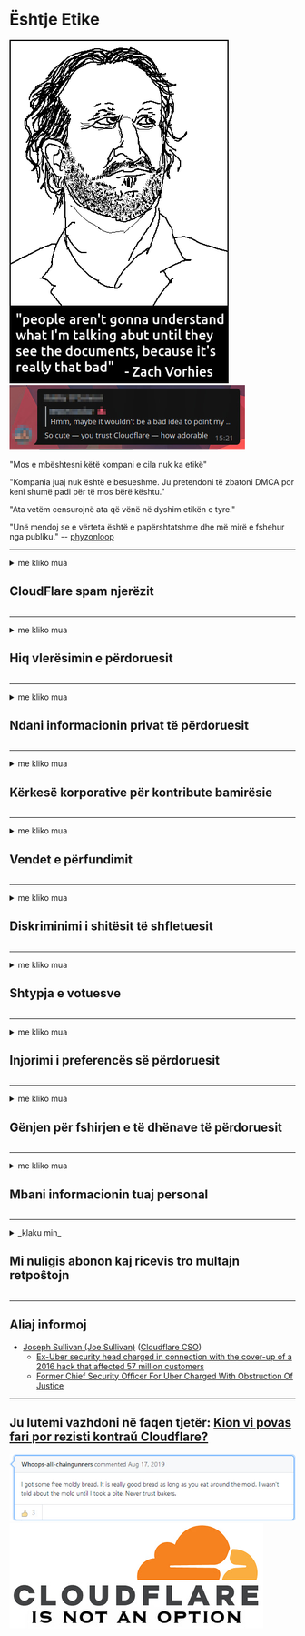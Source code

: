 # Ështje Etike

![](../image/itsreallythatbad.jpg)
![](../image/telegram/c81238387627b4bfd3dcd60f56d41626.jpg)

"Mos e mbështesni këtë kompani e cila nuk ka etikë"

"Kompania juaj nuk është e besueshme. Ju pretendoni të zbatoni DMCA por keni shumë padi për të mos bërë kështu."

"Ata vetëm censurojnë ata që vënë në dyshim etikën e tyre."

"Unë mendoj se e vërteta është e papërshtatshme dhe më mirë e fshehur nga publiku."  -- [phyzonloop](https://twitter.com/phyzonloop)


---


<details>
<summary>me kliko mua

## CloudFlare spam njerëzit
</summary>


Cloudflare po dërgon postë elektronike spam për përdoruesit jo-Cloudflare.

- Dërgoni vetëm postë elektronike për pajtimtarët që kanë zgjedhur
- Kur përdoruesi thotë "ndalo", atëherë ndaloni së dërguari me email

Thatshtë kaq e thjeshtë. Por Cloudflare nuk i intereson.
Cloudflare tha se përdorimi i shërbimit të tyre mund të ndalojë të gjithë spammers ose sulmuesit.
Si mund ta ndalojmë Cloudflare pa aktivizuar Cloudflare?


| 🖼 | 🖼 |
| --- | --- |
| ![](../image/cfspam01.jpg) | ![](../image/cfspam03.jpg) |
| ![](../image/cfspam02.jpg) | ![](../image/cfspambrittany.jpg)<br>![](../image/cfspamtwtr.jpg) |

</details>

---

<details>
<summary>me kliko mua

## Hiq vlerësimin e përdoruesit
</summary>


Shqyrtime negative për censorin e cloud.
Nëse postoni një tekst anti-Cloudflare në Twitter, ju keni një shans të merrni një përgjigje nga punonjësi i Cloudflare me mesazhin "Jo, nuk është".
Nëse postoni një rishikim negativ në çdo sit të shqyrtimit, ata do të përpiqen ta censurojnë atë.


| 🖼 | 🖼 |
| --- | --- |
| ![](../image/cfcenrev_01.jpg)<br>![](../image/cfcenrev_02.jpg) | ![](../image/cfcenrev_03.jpg) |

</details>

---

<details>
<summary>me kliko mua

## Ndani informacionin privat të përdoruesit
</summary>


Cloudflare ka një problem ngacmimi masiv.
Cloudflare ndan informacione personale të atyre që ankohen për faqet e pritura.
Ata ndonjëherë ju kërkojnë të jepni ID tuaj të vërtetë.
Nëse nuk doni të ngacmoheni, sulmoheni, rrahën ose vriten, më mirë qëndroni larg nga faqet e internetit të Cloudflared.


| 🖼 | 🖼 |
| --- | --- |
| ![](../image/cfdox_what.jpg) | ![](../image/cfdox_swat.jpg) |
| ![](../image/cfdox_kill.jpg) | ![](../image/cfdox_threat.jpg) |
| ![](../image/cfdox_dox.jpg) | ![](../image/cfdox_ex1.jpg) |
| ![](../image/cfabuseform.jpg) | ![](../image/cfdox_ex2.jpg) |

</details>

---

<details>
<summary>me kliko mua

## Kërkesë korporative për kontribute bamirësie
</summary>


CloudFlare po kërkon kontribute bamirësie.
Quiteshtë mjaft e tmerrshme që një korporatë amerikane të kërkojë bamirësi krahas organizatave jofitimprurëse që kanë shkaqe të mira.
Nëse ju pëlqen të bllokoni njerëzit ose të humbni kohën e njerëzve të tjerë, mund të dëshironi të porosisni disa pica për punonjësit e Cloudflare.


![](../image/cfdonate.jpg)

</details>

---

<details>
<summary>me kliko mua

## Vendet e përfundimit
</summary>


Farë do të bëni nëse faqja juaj shkon papritmas?
Ka raporte që Cloudflare po fshin konfigurimin e përdoruesit ose ndalon shërbimin pa asnjë paralajmërim, në heshtje.
Ne ju sugjerojmë të gjeni një ofrues më të mirë.

![](../image/cftmnt.jpg)

</details>

---

<details>
<summary>me kliko mua

## Diskriminimi i shitësit të shfletuesit
</summary>


CloudFlare u jep trajtim preferencial atyre që përdorin Firefox ndërsa u japin trajtim armiqësor përdoruesve të jo-Tor-Browser mbi Tor.
Përdoruesit e torëve, të cilët me të drejtë refuzojnë të ekzekutojnë JavaScript falas, gjithashtu marrin një trajtim armiqësor.
Kjo pabarazi e qasjes është një abuzim i neutralitetit në rrjet dhe një abuzim i pushtetit.

![](../image/browdifftbcx.gif)

- Majtas: Shfletuesi Tor, Djathtas: Chrome. Adresa IP njëjtë.

![](../image/browserdiff.jpg)

- Majtas: Browser Tor Javascript me aftësi të kufizuara, Cookie Enabled
- Në të djathtë: Chrome Javascript është aktivizuar, Cookie Disaktivizohet

![](../image/cfsiryoublocked.jpg)

- QuteBrowser (shfletues i vogël) pa Tor (Clearnet IP)

| ***Shfletuesi*** | ***Qasja në trajtim*** |
| --- | --- |
| Tor Browser (Javascript është aktivizuar) | hyrja e lejuar |
| Firefox (Javascript është aktivizuar) | aksesi i degraduar |
| Chromium (Javascript është aktivizuar) | aksesi i degraduar |
| Chromium or Firefox (Javascript është çaktivizuar) | Ndalohet hyrja |
| Chromium or Firefox (Cookie është çaktivizuar) | Ndalohet hyrja |
| QuteBrowser | Ndalohet hyrja |
| lynx | Ndalohet hyrja |
| w3m | Ndalohet hyrja |
| wget | Ndalohet hyrja |


Pse të mos përdorni butonin Audio për të zgjidhur një sfidë të lehtë?

Po, ka një buton audio, por gjithmonë nuk funksionon mbi Tor.
Do ta merrni këtë mesazh kur ta klikoni:

```
Provo përsëri më vonë
Kompjuteri ose rrjeti juaj mund të dërgojnë pyetje të automatizuara.
Për të mbrojtur përdoruesit tanë, ne nuk mund ta përpunojmë kërkesën tuaj tani.
Për më shumë detaje vizitoni faqen tonë të ndihmës
```

</details>

---

<details>
<summary>me kliko mua

## Shtypja e votuesve
</summary>


Votuesit në shtetet amerikane regjistrohen për të votuar përfundimisht përmes faqes së internetit të sekretarit të shtetit në shtetin e vendbanimit të tyre.
Zyrat e sekretarit shtetëror të kontrolluar nga republikanët angazhohen në shtypjen e votuesve duke provuar uebfaqen e sekretarit të shtetit përmes Cloudflare.
Trajtimi armiqësor i Cloudflare ndaj përdoruesve të Tor, pozicioni i tij MITM si një pikë globale e përqendruar e mbikëqyrjes dhe roli i tij i dëmshëm në përgjithësi i bën votuesit e ardhshëm të hezitojnë të regjistrohen.
Në veçanti, liberalët priren të përqafojnë intimitetin.
Formularët e regjistrimit të votuesve mbledhin informacion të ndjeshëm në lidhje me përkuljen politike të zgjedhësit, adresën fizike personale, numrin e sigurimeve shoqërore dhe datën e lindjes.
Shumica e shteteve bëjnë vetëm një nënshtrim të këtij informacioni në dispozicion të publikut, por Cloudflare i sheh të gjitha ato informacione kur dikush regjistrohet të votojë.

Vini re se regjistrimi në letër nuk e anashkalon Cloudflare sepse sekretari i punonjësve të stafit të regjistrimit të të dhënave ka të ngjarë të përdorë uebfaqen e Cloudflare për të futur të dhënat.

| 🖼 | 🖼 |
| --- | --- |
| ![](../image/cfvotm_01.jpg) | ![](../image/cfvotm_02.jpg) |

- Change.org është një faqe e famshme për të mbledhur vota dhe për të ndërmarrë veprime.
“njerëzit kudo janë duke filluar fushatat, duke mobilizuar mbështetësit dhe duke punuar me vendimmarrësit për të përzënë zgjidhje.”
Fatkeqësisht, shumë njerëz nuk mund ta shikojnë aspak ndryshimin.org për shkak të filtrit agresiv të Cloudflare.
Ata po bllokohen nga nënshkrimi i peticionit, duke i përjashtuar kështu ata nga një proces demokratik.
Përdorimi i një platforme tjetër jo-fluturuese si OpenPetition ndihmon për të zgjidhur problemin.

| 🖼 | 🖼 |
| --- | --- |
| ![](../image/changeorgasn.jpg) | ![](../image/changeorgtor.jpg) |

- "Projekti Athenian" i Cloudflare ofron mbrojtje falas të nivelit të ndërmarrjeve në faqet e internetit të zgjedhjeve shtetërore dhe lokale.
Ata thanë "zgjedhësit e tyre mund të kenë qasje në informacionin zgjedhor dhe regjistrimin e votuesve", por kjo është një gënjeshtër sepse shumë njerëz thjesht nuk mund të shfletojnë faqen në të gjitha.

</details>

---

<details>
<summary>me kliko mua

## Injorimi i preferencës së përdoruesit
</summary>


Nëse nuk pranoni diçka, prisni që të mos merrni asnjë email në lidhje me të.
Cloudflare injorojë preferencën e përdoruesit dhe ndan të dhënat me korporatat e palëve të treta pa pëlqimin e klientit.
Nëse jeni duke përdorur planin e tyre falas, ata ndonjëherë ju dërgojnë email për t'ju kërkuar të blini abonimin mujor.

![](../image/cfviopl_tp.jpg)

</details>

---

<details>
<summary>me kliko mua

## Gënjen për fshirjen e të dhënave të përdoruesit
</summary>


Sipas blogut të këtij klienti të ish-cloudflare, Cloudflare po gënjen për fshirjen e llogarive.
Në ditët e sotme, shumë kompani i mbajnë të dhënat tuaja pasi të keni mbyllur ose hequr llogarinë tuaj.
Shumica e ndërmarrjeve të mira e përmendin atë në politikën e tyre të intimitetit.
Cloudflare? Jo

```
2019-08-05 CloudFlare më dërgoi konfirmim se ata do të hiqnin llogarinë time.
2019-10-02 Kam marrë një email nga CloudFlare "sepse unë jam një klient"
```

Cloudflare nuk dinte për fjalën "heq".
Nëse vërtet është hequr, pse ky ish-klient mori një email?
Ai gjithashtu përmendi që politika e intimitetit të Cloudflare nuk përmend për të.

```
Politika e tyre e re e intimitetit nuk bën asnjë përmendje të ruajtjes së të dhënave për një vit.
```

![](../image/cfviopl_notdel.jpg)

Si mund t'i besoni Cloudflare nëse politika e tyre e intimitetit është një LIE?

</details>

---

<details>
<summary>me kliko mua

## Mbani informacionin tuaj personal
</summary>


Fshirja e llogarisë Cloudflare është e vështirë.

```
Dorëzoni një biletë mbështetëse duke përdorur kategorinë "Llogaria",
dhe kërkoni fshirjen e llogarisë në trupin e mesazhit.
Ju nuk duhet të keni fusha ose karta krediti të bashkangjitura në llogarinë tuaj përpara se të kërkoni fshirjen.
```

Do të merrni këtë email konfirmimi.

![](../image/cf_deleteandkeep.jpg)

"Ne kemi filluar të përpunojmë kërkesën tuaj për fshirje" por "Ne do të vazhdojmë të ruajmë informacionin tuaj personal".

A mund ta "besosh" këtë?

</details>

---

<details>
<summary>_klaku min_

## Mi nuligis abonon kaj ricevis tro multajn retpoŝtojn
</summary>


La uzanto nuligis sian 'Cloudflare stream' abonon kaj li ricevas retpoŝtajn memorigilojn ĉiutage por rememorigi lin pri nuligita abono.
Ne estas malaprobita butono. Kiel vi ĉesas ĉi tiun frenezon?

![](../image/barrageemailcancelsubscription.jpg)

Cloudflare diris al ĉi tiu uzanto kontakti subtenteamo kaj peti ĉiujn viajn enhavojn forigi.

- [t](https://web.archive.org/web/20210412165334/https://twitter.com/JohnHaldson/status/1381651569247088650)

</details>

---

## Aliaj informoj

- [Joseph Sullivan (Joe Sullivan)](../cloudflare_inc/cloudflare_members.md) ([Cloudflare CSO](https://twitter.com/eastdakota/status/1296522269313785862))
  - [Ex-Uber security head charged in connection with the cover-up of a 2016 hack that affected 57 million customers](https://www.businessinsider.com/uber-data-hack-security-head-joe-sullivan-charged-cover-up-2020-8)
  - [Former Chief Security Officer For Uber Charged With Obstruction Of Justice](https://www.justice.gov/usao-ndca/pr/former-chief-security-officer-uber-charged-obstruction-justice)


---

## Ju lutemi vazhdoni në faqen tjetër:   [Kion vi povas fari por rezisti kontraŭ Cloudflare?](sq.action.md)

![](../image/freemoldybread.jpg)
![](../image/cfisnotanoption.jpg)
